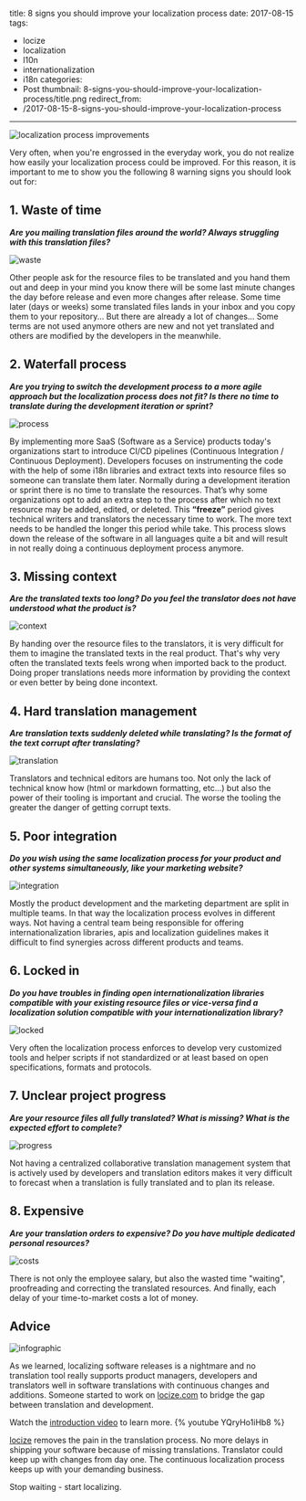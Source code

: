 title: 8 signs you should improve your localization process
date: 2017-08-15
tags:
  - locize
  - localization
  - l10n
  - internationalization
  - i18n
categories:
  - Post
thumbnail: 8-signs-you-should-improve-your-localization-process/title.png
redirect_from:
- /2017-08-15-8-signs-you-should-improve-your-localization-process
---

![localization process improvements](title.png "locize © inweso GmbH")

Very often, when you're engrossed in the everyday work, you do not realize how easily your localization process could be improved.
For this reason, it is important to me to show you the following 8 warning signs you should look out for:

## 1. Waste of time
***Are you mailing translation files around the world? Always struggling with this translation files?***

![waste](waste.gif "locize © inweso GmbH")

Other people ask for the resource files to be translated and you hand them out and deep in your mind you know there will be some last minute changes the day before release and even more changes after release.
Some time later (days or weeks) some translated files lands in your inbox and you copy them to your repository... But there are already a lot of changes... Some terms are not used anymore others are new and not yet translated and others are modified by the developers in the meanwhile.


## 2. Waterfall process
***Are you trying to switch the development process to a more agile approach but the localization process does not fit? Is there no time to translate during the development iteration or sprint?***

![process](process.gif "locize © inweso GmbH")

By implementing more SaaS (Software as a Service) products today's organizations start to introduce CI/CD pipelines (Continuous Integration / Continuous Deployment).
Developers focuses on instrumenting the code with the help of some i18n libraries and extract texts into resource files so someone can translate them later.
Normally during a development iteration or sprint there is no time to translate the resources.
That’s why some organizations opt to add an extra step to the process after which no text resource may be added, edited, or deleted.
This **“freeze”** period gives technical writers and translators the necessary time to work. The more text needs to be handled the longer this period while take.
This process slows down the release of the software in all languages quite a bit and will result in not really doing a continuous deployment process anymore.


## 3. Missing context
***Are the translated texts too long? Do you feel the translator does not have understood what the product is?***

![context](context.png "locize © inweso GmbH")

By handing over the resource files to the translators, it is very difficult for them to imagine the translated texts in the real product. That's why very often the translated texts feels wrong when imported back to the product.
Doing proper translations needs more information by providing the context or even better by being done incontext.


## 4. Hard translation management
***Are translation texts suddenly deleted while translating? Is the format of the text corrupt after translating?***

![translation](translation.gif "locize © inweso GmbH")

Translators and technical editors are humans too. Not only the lack of technical know how (html or markdown formatting, etc...) but also the power of their tooling is important and crucial.
The worse the tooling the greater the danger of getting corrupt texts.

## 5. Poor integration
***Do you wish using the same localization process for your product and other systems simultaneously, like your marketing website?***

![integration](integration.png "locize © inweso GmbH")

Mostly the product development and the marketing department are split in multiple teams. In that way the localization process evolves in different ways. Not having a central team being responsible for offering internationalization libraries, apis and localization guidelines makes it difficult to find synergies across different products and teams.

## 6. Locked in
***Do you have troubles in finding open internationalization libraries compatible with your existing resource files or vice-versa find a localization solution compatible with your internationalization library?***

![locked](locked.png "locize © inweso GmbH")

Very often the localization process enforces to develop very customized tools and helper scripts if not standardized or at least based on open specifications, formats and protocols.

## 7. Unclear project progress
***Are your resource files all fully translated? What is missing? What is the expected effort to complete?***

![progress](progress.png "locize © inweso GmbH")

Not having a centralized collaborative translation management system that is actively used by developers and translation editors makes it very difficult to forecast when a translation is fully translated and to plan its release.

## 8. Expensive
***Are your translation orders to expensive? Do you have multiple dedicated personal resources?***

![costs](costs.png "locize © inweso GmbH")

There is not only the employee salary, but also the wasted time "waiting", proofreading and correcting the translated resources.
And finally, each delay of your time-to-market costs a lot of money.


## Advice

![infographic](infographic.png "locize © inweso GmbH")


As we learned, localizing software releases is a nightmare and no translation tool really supports product managers, developers and translators well in software translations with continuous changes and additions. Someone started to work on [locize.com](http://locize.com) to bridge the gap between translation and development.



Watch the [introduction video](http://locize.com/#video) to learn more.
{% youtube YQryHo1iHb8 %}

[locize](http://locize.com) removes the pain in the translation process. No more delays in shipping your software because of missing translations. Translator could keep up with changes from day one. The continuous localization process keeps up with your demanding business.

Stop waiting - start localizing.
